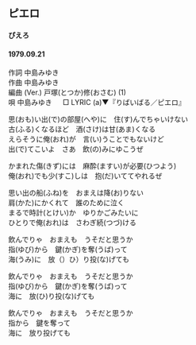 ## ピエロ
#### ぴえろ
#### 1979.09.21

作詞  中島みゆき  
作曲  中島みゆき  
編曲 (Ver.)  戸塚(とつか)修(おさむ) (1)  
唄    中島みゆき  　
□ LYRIC (a)▼『りばいばる／ピエロ』　　


思(おも)い出(で)の部屋(へや)に　住(す)んでちゃいけない  
古(ふる)くなるほど　酒(さけ)は甘(あま)くなる  
えらそうに俺(おれ)が　言(い)うことでもないけど  
出(で)てこいよ　さあ　飲(の)みにゆこうぜ  
  
かまれた傷(きず)には　麻酔(ますい)が必要(ひつよう)  
俺(おれ)でも少(すこ)しは　抱(だ)いててやれるぜ  
  
思い出の船(ふね)を　おまえは降(お)りない  
肩(かた)にかくれて　誰のために泣く  
まるで時計(とけい)か　ゆりかごみたいに  
ひとりで俺(おれ)は　さわぎ続(つづ)ける  
  
飲んでりゃ　おまえも　うそだと思うか  
指(ゆび)から　鍵(かぎ)を奪(うば)って  
海(うみ)に　放（）ひ）り投(な)げても  
  
飲んでりゃ　おまえも　うそだと思うか  
指(ゆび)から　鍵(かぎ)を奪(うば)って  
海に　放(ひ)り投(な)げても  
  
飲んでりゃ　おまえも　うそだと思うか  
指から　鍵を奪って  
海に　放り投げても  